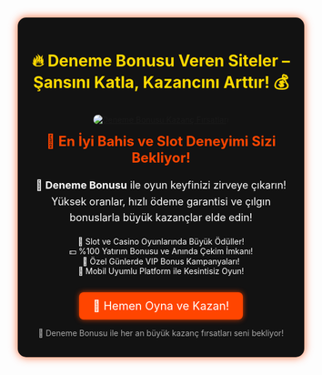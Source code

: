 <div style="text-align: center; background: #121212; padding: 20px; border-radius: 15px; box-shadow: 0px 0px 15px rgba(255, 69, 0, 0.8); max-width: 600px; margin: auto; color: white;">
  
  <h1 style="color: #FFD700; font-size: 28px;">🔥 Deneme Bonusu Veren Siteler – Şansını Katla, Kazancını Arttır! 💰</h1>

  <a href="https://shortir.online/forksly" title="Deneme Bonusu Slot Oyunları">
    <img src="https://i.ibb.co/fzkDrjqJ/d9e38c74-57d5-4a4d-b8a4-5a04810d5094.jpg" alt="Deneme Bonusu Kazanç Fırsatları" style="max-width: 100%; border-radius: 10px; margin-top: 10px;">
  </a>

  <h2 style="color: #FF4500; font-size: 24px; margin-top: 15px;">🚀 En İyi Bahis ve Slot Deneyimi Sizi Bekliyor!</h2>
  
  <p style="font-size: 18px; line-height: 1.6;">💎 <strong>Deneme Bonusu</strong> ile oyun keyfinizi zirveye çıkarın! Yüksek oranlar, hızlı ödeme garantisi ve çılgın bonuslarla büyük kazançlar elde edin!</p>
  
  <ul style="list-style-type: none; padding: 0;">
    <li>🎰 Slot ve Casino Oyunlarında Büyük Ödüller!</li>
    <li>💵 %100 Yatırım Bonusu ve Anında Çekim İmkanı!</li>
    <li>🎁 Özel Günlerde VIP Bonus Kampanyaları!</li>
    <li>📲 Mobil Uyumlu Platform ile Kesintisiz Oyun!</li>
  </ul>
  
  <a href="https://shortir.online/forksly" style="display: inline-block; padding: 12px 24px; background: #FF4500; color: white; font-size: 20px; text-decoration: none; border-radius: 8px; margin-top: 15px; box-shadow: 0px 0px 10px rgba(255, 69, 0, 0.8);">🎯 Hemen Oyna ve Kazan!</a>

  <p style="font-size: 14px; margin-top: 15px; color: #aaa;">📌 Deneme Bonusu ile her an büyük kazanç fırsatları seni bekliyor!</p>

</div>

<meta name="description" content="Deneme Bonusu ile kazancını katla! Yüksek oranlar, çılgın bonuslar ve hızlı ödemelerle hemen kazanmaya başla!">

